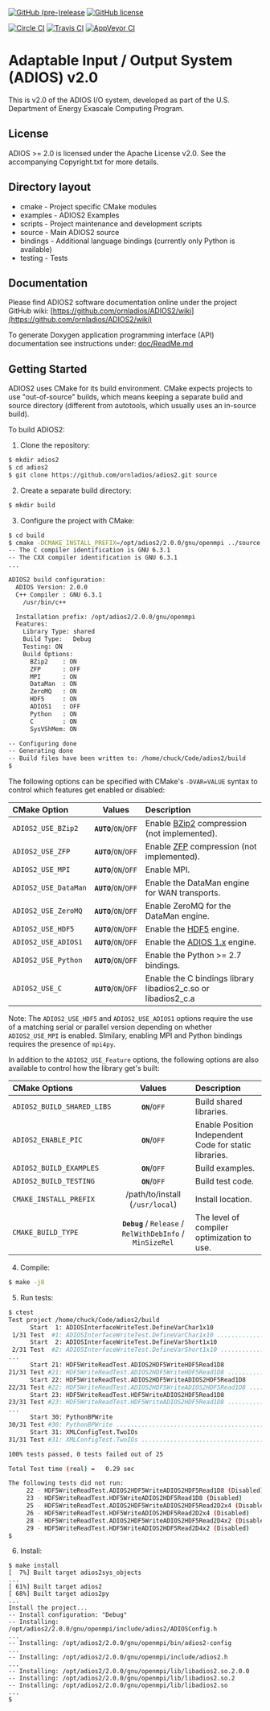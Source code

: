 [![GitHub (pre-)release](https://img.shields.io/github/release/ornladios/adios2/all.svg)]()
[![GitHub license](http://dmlc.github.io/img/apache2.svg)](./LICENSE)


[![Circle CI](https://circleci.com/gh/ornladios/ADIOS2.svg?style=shield)](https://circleci.com/gh/ornladios/ADIOS2)
[![Travis CI](https://travis-ci.org/ornladios/ADIOS2.svg)](https://travis-ci.org/ornladios/ADIOS2)
[![AppVeyor CI](https://ci.appveyor.com/api/projects/status/0s2a3qp57hgbvlhj?svg=true)](https://ci.appveyor.com/project/ornladios/adios2)

# Adaptable Input / Output System (ADIOS) v2.0
This is v2.0 of the ADIOS I/O system, developed as part of the
U.S. Department of Energy Exascale Computing Program.

## License
ADIOS >= 2.0 is licensed under the Apache License v2.0.  See the accompanying
Copyright.txt for more details.

## Directory layout

* cmake - Project specific CMake modules
* examples - ADIOS2 Examples
* scripts - Project maintenance and development scripts
* source - Main ADIOS2 source
* bindings - Additional language bindings (currently only Python is available)
* testing - Tests

## Documentation
Please find ADIOS2 software documentation online under the project GitHub wiki:
[https://github.com/ornladios/ADIOS2/wiki](https://github.com/ornladios/ADIOS2/wiki)

To generate Doxygen application programming interface (API) documentation see 
instructions under: [doc/ReadMe.md](doc/ReadMe.md)  

## Getting Started

ADIOS2 uses CMake for its build environment.  CMake expects projects
to use "out-of-source" builds, which means keeping a separate build and source
directory (different from autotools, which usually uses an in-source build).

To build ADIOS2:

1. Clone the repository:

```bash
$ mkdir adios2
$ cd adios2
$ git clone https://github.com/ornladios/adios2.git source
```

2. Create a separate build directory:

```bash
$ mkdir build
```

3. Configure the project with CMake:

```bash
$ cd build
$ cmake -DCMAKE_INSTALL_PREFIX=/opt/adios2/2.0.0/gnu/openmpi ../source
-- The C compiler identification is GNU 6.3.1
-- The CXX compiler identification is GNU 6.3.1
...

ADIOS2 build configuration:
  ADIOS Version: 2.0.0
  C++ Compiler : GNU 6.3.1
    /usr/bin/c++

  Installation prefix: /opt/adios2/2.0.0/gnu/openmpi
  Features:
    Library Type: shared
    Build Type:   Debug
    Testing: ON
    Build Options:
      BZip2    : ON
      ZFP      : OFF
      MPI      : ON
      DataMan  : ON
      ZeroMQ   : ON
      HDF5     : ON
      ADIOS1   : OFF
      Python   : ON
      C        : ON
      SysVShMem: ON

-- Configuring done
-- Generating done
-- Build files have been written to: /home/chuck/Code/adios2/build
$
```

The following options can be specified with CMake's `-DVAR=VALUE` syntax to control which features get enabled or disabled:

| CMake Option         | Values              | Description                                                                      |
| :------------------- | :-------------------------: | :------------------------------------------------------------------------------- |
| `ADIOS2_USE_BZip2`   | **`AUTO`**/``ON``/``OFF`` | Enable [BZip2](http://www.bzip.org/) compression (not implemented).              |
| `ADIOS2_USE_ZFP`     | **`AUTO`**/``ON``/``OFF`` | Enable [ZFP](https://github.com/LLNL/zfp) compression (not implemented).         |
| `ADIOS2_USE_MPI`     | **`AUTO`**/``ON``/``OFF`` | Enable MPI.                                                                      |
| `ADIOS2_USE_DataMan` | **`AUTO`**/``ON``/``OFF`` | Enable the DataMan engine for WAN transports.                                    |
| `ADIOS2_USE_ZeroMQ`  | **`AUTO`**/``ON``/``OFF`` | Enable ZeroMQ for the DataMan engine.                                            |
| `ADIOS2_USE_HDF5`    | **`AUTO`**/``ON``/``OFF`` | Enable the [HDF5](https://www.hdfgroup.org) engine.                              |
| `ADIOS2_USE_ADIOS1`  | **`AUTO`**/``ON``/``OFF`` | Enable the [ADIOS 1.x](https://www.olcf.ornl.gov/center-projects/adios/) engine. |
| `ADIOS2_USE_Python`  | **`AUTO`**/``ON``/``OFF`` | Enable the Python >= 2.7 bindings. |
| `ADIOS2_USE_C`       | **`AUTO`**/``ON``/``OFF`` | Enable the C bindings library libadios2_c.so or libadios2_c.a |

Note: The `ADIOS2_USE_HDF5` and `ADIOS2_USE_ADIOS1` options require the use of a matching serial or parallel version depending on whether `ADIOS2_USE_MPI` is enabled.  SImilary, enabling MPI and Python bindings requires the presence of `mpi4py`.

In addition to the `ADIOS2_USE_Feature` options, the following options are also available to control how the library get's built:

| CMake Options              | Values                                                    | Description                                                                           |
| :------------------------- | :-------------------------------------------------------: | :------------------------------------------------------------------------------------ |
| `ADIOS2_BUILD_SHARED_LIBS` | **`ON`**/`OFF`                                            | Build shared libraries.                                                               |
| `ADIOS2_ENABLE_PIC`        | **`ON`**/`OFF`                                            | Enable Position Independent Code for static libraries.                                |
| `ADIOS2_BUILD_EXAMPLES`    | **`ON`**/`OFF`                                            | Build examples.                                                                       |
| `ADIOS2_BUILD_TESTING`     | **`ON`**/`OFF`                                            | Build test code.                                                                      |
| `CMAKE_INSTALL_PREFIX`     | /path/to/install (`/usr/local`)                           | Install location.                                                                     |
| `CMAKE_BUILD_TYPE`         | **`Debug`** / `Release` / `RelWithDebInfo` / `MinSizeRel` | The level of compiler optimization to use.                                            |

4. Compile:

```bash
$ make -j8
```

5. Run tests:

```bash
$ ctest
Test project /home/chuck/Code/adios2/build
      Start  1: ADIOSInterfaceWriteTest.DefineVarChar1x10
 1/31 Test  #1: ADIOSInterfaceWriteTest.DefineVarChar1x10 ..............   Passed    0.00 sec
      Start  2: ADIOSInterfaceWriteTest.DefineVarShort1x10
 2/31 Test  #2: ADIOSInterfaceWriteTest.DefineVarShort1x10 .............   Passed    0.00 sec
...
      Start 21: HDF5WriteReadTest.ADIOS2HDF5WriteHDF5Read1D8
21/31 Test #21: HDF5WriteReadTest.ADIOS2HDF5WriteHDF5Read1D8 ...........   Passed    0.01 sec
      Start 22: HDF5WriteReadTest.ADIOS2HDF5WriteADIOS2HDF5Read1D8
22/31 Test #22: HDF5WriteReadTest.ADIOS2HDF5WriteADIOS2HDF5Read1D8 .....***Not Run (Disabled)   0.00 sec
      Start 23: HDF5WriteReadTest.HDF5WriteADIOS2HDF5Read1D8
23/31 Test #23: HDF5WriteReadTest.HDF5WriteADIOS2HDF5Read1D8 ...........***Not Run (Disabled)   0.00 sec
...
      Start 30: PythonBPWrite
30/31 Test #30: PythonBPWrite ..........................................   Passed    0.12 sec
      Start 31: XMLConfigTest.TwoIOs
31/31 Test #31: XMLConfigTest.TwoIOs ...................................   Passed    0.01 sec

100% tests passed, 0 tests failed out of 25

Total Test time (real) =   0.29 sec

The following tests did not run:
	 22 - HDF5WriteReadTest.ADIOS2HDF5WriteADIOS2HDF5Read1D8 (Disabled)
	 23 - HDF5WriteReadTest.HDF5WriteADIOS2HDF5Read1D8 (Disabled)
	 25 - HDF5WriteReadTest.ADIOS2HDF5WriteADIOS2HDF5Read2D2x4 (Disabled)
	 26 - HDF5WriteReadTest.HDF5WriteADIOS2HDF5Read2D2x4 (Disabled)
	 28 - HDF5WriteReadTest.ADIOS2HDF5WriteADIOS2HDF5Read2D4x2 (Disabled)
	 29 - HDF5WriteReadTest.HDF5WriteADIOS2HDF5Read2D4x2 (Disabled)
$
```

6.  Install:
```
$ make install
[  7%] Built target adios2sys_objects
...
[ 61%] Built target adios2
[ 68%] Built target adios2py
...
Install the project...
-- Install configuration: "Debug"
-- Installing: /opt/adios2/2.0.0/gnu/openmpi/include/adios2/ADIOSConfig.h
...
-- Installing: /opt/adios2/2.0.0/gnu/openmpi/bin/adios2-config
...
-- Installing: /opt/adios2/2.0.0/gnu/openmpi/include/adios2.h
...
-- Installing: /opt/adios2/2.0.0/gnu/openmpi/lib/libadios2.so.2.0.0
-- Installing: /opt/adios2/2.0.0/gnu/openmpi/lib/libadios2.so.2
-- Installing: /opt/adios2/2.0.0/gnu/openmpi/lib/libadios2.so
...
$
```
